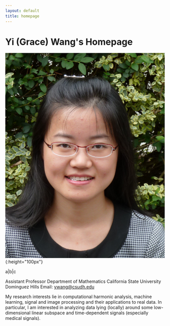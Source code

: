 ```yaml
---
layout: default
title: homepage
---
```

# Yi (Grace) Wang's Homepage

![bio](bioYWang.png){:height="100px"} 

a|b|c

Assistant Professor
Department of Mathematics
California State University Dominguez Hills
Email: ywang@csudh.edu

My research interests lie in computational harmonic analysis, machine learning, 
signal and image processing and their applications to real data. 
In particular, I am interested in analyzing data lying (locally) around some low-dimensional
linear subspace and time-dependent signals (especially medical signals).
